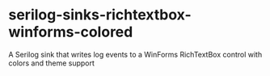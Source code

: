 # serilog-sinks-richtextbox-winforms-colored
A Serilog sink that writes log events to a WinForms RichTextBox control with colors and theme support
